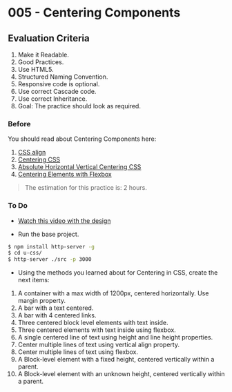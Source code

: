 # 005 - Centering Components

## Evaluation Criteria

1. Make it Readable.
2. Good Practices.
3. Use HTML5.
4. Structured Naming Convention.
5. Responsive code is optional.
6. Use correct Cascade code.
7. Use correct Inheritance.
8. Goal: The practice should look as required.

### Before 
You should read about Centering Components here:

1. [CSS align][1]
2. [Centering CSS][2]
3. [Absolute Horizontal Vertical Centering CSS][3]
4. [Centering Elements with Flexbox][4]

> The estimation for this practice is: 2 hours.

### To Do
- [Watch this video with the design][5]

- Run the base project.

```sh
$ npm install http-server -g
$ cd u-css/
$ http-server ./src -p 3000
```

- Using the methods you learned about for Centering in CSS, create the next items:

1. A container with a max width of 1200px, centered horizontally. Use margin property.
2. A bar with a text centered.
3. A bar with 4 centered links.
4. Three centered block level elements with text inside.
5. Three centered elements with text inside using flexbox.
6. A single centered line of text using height and line height properties.
7. Center multiple lines of text using vertical align property.
8. Center multiple lines of text using flexbox.
9. A Block-level element with a fixed height, centered vertically within a parent.
10. A Block-level element with an unknown height, centered vertically within a parent.

[1]: https://www.w3schools.com/css/css_align.asp 
[2]: https://css-tricks.com/centering-css-complete-guide/ 
[3]: https://www.smashingmagazine.com/2013/08/absolute-horizontal-vertical-centering-css/ 
[4]: https://www.smashingmagazine.com/2013/05/centering-elements-with-flexbox/
[5]: https://drive.google.com/a/talosdigital.com/file/d/1ulx9iQh7VDd4L-4G9MS2BcDX_OUzwYBU/view?usp=sharing
